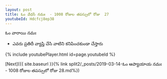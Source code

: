 ```yaml
---
layout: post
title: ఓం వేధసే నమః  - 1008 రోజుల తపస్సులో రోజు  27
youtubeId: Hdcfcj8ep38
---
```

 
 
 ఓం వారాయి నమః  
 
 -  ఎవరు ప్రతిదీ వ్యాప్తి చేసి వాటిని కనిపించకుండా చేస్తారు 
 
  
 
  
 
 
 
 
 
 


{% include youtubePlayer.html id=page.youtubeId %}
 
[Next]({{ site.baseurl }}{% link  split2/_posts/2019-03-14-ఓం ఆప్యాయాయ నమః   - 1008 రోజుల తపస్సులో రోజు  28.md%})
 
